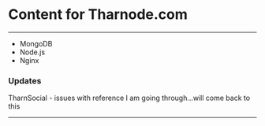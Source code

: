 # Content for Tharnode.com #
---

- MongoDB
- Node.js
- Nginx

### Updates

   TharnSocial - issues with reference I am going through...will come back to this


---
